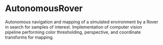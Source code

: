 # AutonomousRover

Autonomous navigation and mapping of a simulated environment by a Rover in search for samples of interest. Implementation of computer vision pipeline performing color thresholding, perspective, and coordinate transforms for mapping.
